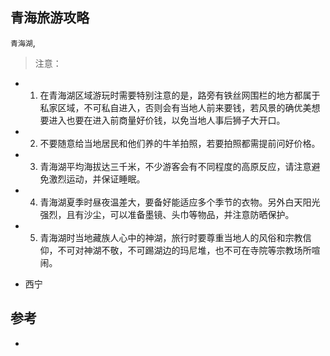 ## 青海旅游攻略

`青海湖`,

>注意：

- 1. 在青海湖区域游玩时需要特别注意的是，路旁有铁丝网围栏的地方都属于私家区域，不可私自进入，否则会有当地人前来要钱，若风景的确优美想要进入也要在进入前商量好价钱，以免当地人事后狮子大开口。
- 2. 不要随意给当地居民和他们养的牛羊拍照，若要拍照都需提前问好价格。
- 3. 青海湖平均海拔达三千米，不少游客会有不同程度的高原反应，请注意避免激烈运动，并保证睡眠。
- 4. 青海湖夏季时昼夜温差大，要备好能适应多个季节的衣物。另外白天阳光强烈，且有沙尘，可以准备墨镜、头巾等物品，并注意防晒保护。
- 5. 青海湖时当地藏族人心中的神湖，旅行时要尊重当地人的风俗和宗教信仰，不可对神湖不敬，不可踢湖边的玛尼堆，也不可在寺院等宗教场所喧闹。

- 西宁



## 参考

- 
